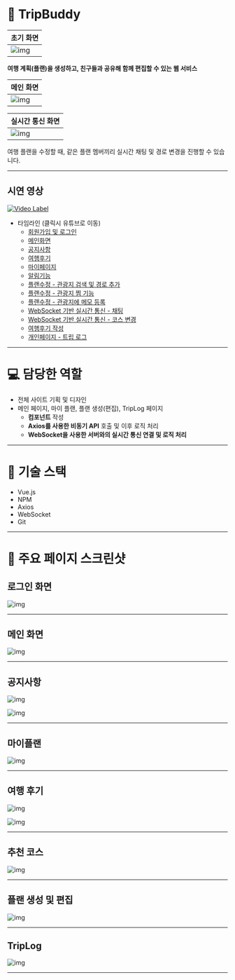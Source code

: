 # 🐥 TripBuddy

| 초기 화면                              |
| -------------------------------------- |
| ![img](resources/readme-img/main1.gif) |

**여행 계획(플랜)을 생성하고, 친구들과 공유해 함께 편집할 수 있는 웹 서비스**

| 메인 화면                              |
| -------------------------------------- |
| ![img](resources/readme-img/main3.gif) |

| 실시간 통신 화면                       |
| -------------------------------------- |
| ![img](resources/readme-img/main2.gif) |

여행 플랜을 수정할 때, 같은 플랜 멤버끼리 실시간 채팅 및 경로 변경을 진행할 수 있습니다.

---

## 시연 영상

[![Video Label](http://img.youtube.com/vi/eVXOb6TZwgk/0.jpg)](https://youtu.be/eVXOb6TZwgk)

- 타임라인 (클릭시 유튜브로 이동)
  - [회원가입 및 로그인](https://youtu.be/eVXOb6TZwgk?t=12)
  - [메인화면](https://youtu.be/eVXOb6TZwgk?t=28)
  - [공지사항](https://youtu.be/eVXOb6TZwgk?t=38)
  - [여행후기](https://youtu.be/eVXOb6TZwgk?t=55)
  - [마이페이지](https://youtu.be/eVXOb6TZwgk?t=85)
  - [알림기능](https://youtu.be/eVXOb6TZwgk?t=103)
  - [플랜수정 - 관광지 검색 및 경로 추가](https://youtu.be/eVXOb6TZwgk?t=130)
  - [플랜수정 - 관광지 찜 기능](https://youtu.be/eVXOb6TZwgk?t=166)
  - [플랜수정 - 관광지에 메모 등록](https://youtu.be/eVXOb6TZwgk?t=200)
  - [WebSocket 기반 실시간 통신 - 채팅](https://youtu.be/eVXOb6TZwgk?t=210)
  - [WebSocket 기반 실시간 통신 - 코스 변경](https://youtu.be/eVXOb6TZwgk?t=236)
  - [여행후기 작성](https://youtu.be/eVXOb6TZwgk?t=260)
  - [개인페이지 - 트립 로그](https://youtu.be/eVXOb6TZwgk?t=273)

---

# :computer: 담당한 역할

- 전체 사이트 기획 및 디자인
- 메인 페이지, 마이 플랜, 플랜 생성(편집), TripLog 페이지
  - **컴포넌트** 작성
  - **Axios를 사용한 비동기 API** 호출 및 이후 로직 처리
  - **WebSocket을 사용한 서버와의 실시간 통신 연결 및 로직 처리**

---

# :seedling: 기술 스택

- Vue.js
- NPM
- Axios
- WebSocket
- Git

---

# :hatching_chick: 주요 페이지 스크린샷

## 로그인 화면

![img](resources/readme-img/pages/init.png)

---

## 메인 화면

![img](resources/readme-img/pages/main.png)

---

## 공지사항

![img](resources/readme-img/pages/notices.png)

![img](resources/readme-img/pages/noticedetail.png)

---

## 마이플랜

![img](resources/readme-img/pages/myplans.png)

---

## 여행 후기

![img](resources/readme-img/pages/reviews.png)

![img](resources/readme-img/pages/reviewdetail.png)

---

## 추천 코스

![img](resources/readme-img/pages/hotplaces.png)

---

## 플랜 생성 및 편집

![img](resources/readme-img/pages/editplan.png)

---

## TripLog

![img](resources/readme-img/pages/triplog.png)

---
